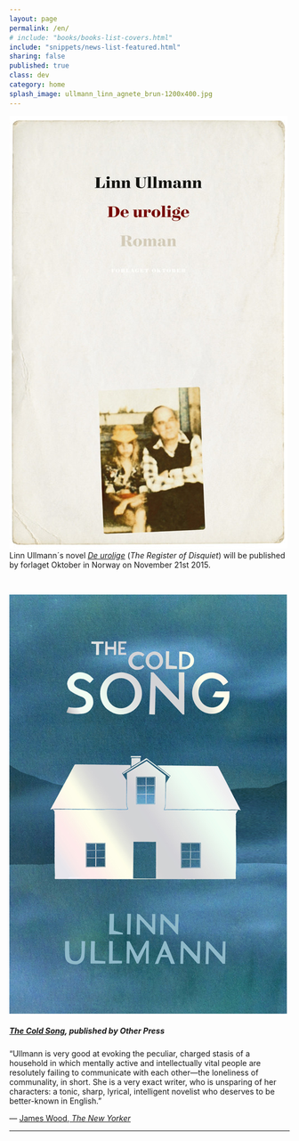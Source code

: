 ```yaml
---
layout: page
permalink: /en/
# include: "books/books-list-covers.html"
include: "snippets/news-list-featured.html"
sharing: false
published: true
class: dev
category: home
splash_image: ullmann_linn_agnete_brun-1200x400.jpg
---
```


![](/uploads/versions/2015-ullmann-de-urolige-500px---x0-0-500-778-500-778x---.jpg)Linn Ullmann&acute;s novel&nbsp;[*De urolige*](/boker/2015/11/17/de-urolige/)&nbsp;(*The Register of Disquiet*) will be published by forlaget Oktober in Norway on November 21st 2015.

&nbsp;

[![The Cold Song](/assets/img/cover/the-cold-song-L.jpg)](/en/books/2014/04/01/the-cold-song/)

##### [*The Cold Song*](/en/books/2014/04/01/the-cold-song/), published by Other Press

“Ullmann is very good at evoking the peculiar, charged stasis of a household in which mentally active and intellectually vital people are resolutely failing to communicate with each other—the loneliness of communality, in short. She is a very exact writer, who is unsparing of her characters: a tonic, sharp, lyrical, intelligent novelist who deserves to be better-known in English.”

— [James Wood, *The New Yorker*](http://www.newyorker.com/books/page-turner/favorite-books-2014)

---